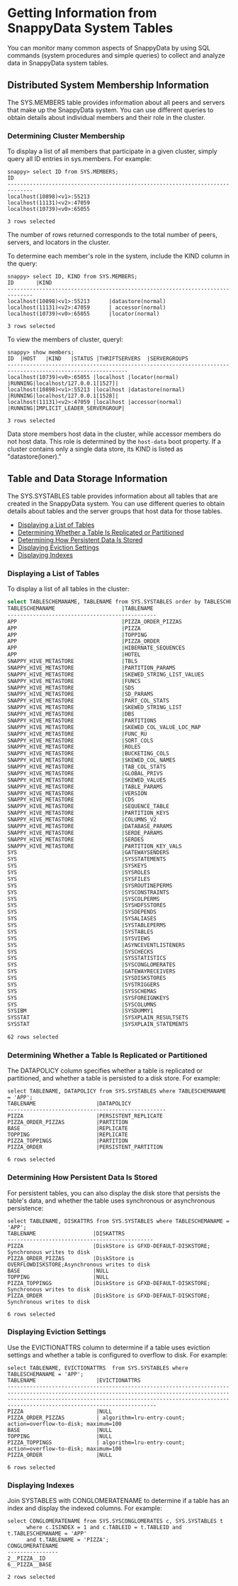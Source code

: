 # Getting Information from SnappyData System Tables

You can monitor many common aspects of SnappyData by using SQL commands (system procedures and simple queries) to collect and analyze data in SnappyData system tables.

## Distributed System Membership Information

The SYS.MEMBERS table provides information about all peers and servers that make up the SnappyData system. You can use different queries to obtain details about individual members and their role in the cluster.

<a id="determine-cluster-membership"></a>
### Determining Cluster Membership

To display a list of all members that participate in a given cluster, simply query all ID entries in sys.members. For example:

``` pre
snappy> select ID from SYS.MEMBERS;
ID       
------------------------------------------------------------------------------
localhost(10898)<v1>:55213
localhost(11131)<v2>:47059
localhost(10739)<v0>:65055

3 rows selected
```

The number of rows returned corresponds to the total number of peers, servers, and locators in the cluster.

To determine each member's role in the system, include the KIND column in the query:

``` pre
snappy> select ID, KIND from SYS.MEMBERS;
ID       |KIND
------------------------------------------------------------------------------
localhost(10898)<v1>:55213		|datastore(normal)
localhost(11131)<v2>:47059		| accessor(normal)
localhost(10739)<v0>:65055		|locator(normal)

3 rows selected
```

To view the members of cluster, queryl:

``` pre
snappy> show members;
ID	|HOST	|KIND	|STATUS	|THRIFTSERVERS	|SERVERGROUPS
------------------------------------------------------------------------------------------------------------
localhost(10739)<v0>:65055 |localhost |locator(normal) |RUNNING|localhost/127.0.0.1[1527]|
localhost(10898)<v1>:55213 |localhost |datastore(normal) |RUNNING|localhost/127.0.0.1[1528]|
localhost(11131)<v2>:47059 |localhost |accessor(normal) |RUNNING|IMPLICIT_LEADER_SERVERGROUP|

3 rows selected
```
Data store members host data in the cluster, while accessor members do not host data. This role is determined by the `host-data` boot property. If a cluster contains only a single data store, its KIND is listed as "datastore(loner)."

## Table and Data Storage Information

The SYS.SYSTABLES table provides information about all tables that are created in the SnappyData system. You can use different queries to obtain details about tables and the server groups that host data for those tables.

-   [Displaying a List of Tables](#display-list-of-tables)
-   [Determining Whether a Table Is Replicated or Partitioned](#determine-replica-partition)
-   [Determining How Persistent Data Is Stored](#determine-peristent-data)
-   [Displaying Eviction Settings](#display-eviction-setting)
-   [Displaying Indexes](#display-indexes)

<a id="display-list-of-tables"></a>
### Displaying a List of Tables

To display a list of all tables in the cluster:

``` bash
select TABLESCHEMANAME, TABLENAME from SYS.SYSTABLES order by TABLESCHEMANAME;
TABLESCHEMANAME        			    |TABLENAME
-----------------------------------------------
APP			                     	|PIZZA_ORDER_PIZZAS
APP			                     	|PIZZA
APP			                     	|TOPPING
APP			                     	|PIZZA_ORDER
APP			                     	|HIBERNATE_SEQUENCES
APP			         				|HOTEL
SNAPPY_HIVE_METASTORE				|TBLS
SNAPPY_HIVE_METASTORE				|PARTITION_PARAMS
SNAPPY_HIVE_METASTORE				|SKEWED_STRING_LIST_VALUES     
SNAPPY_HIVE_METASTORE				|FUNCS
SNAPPY_HIVE_METASTORE				|SDS
SNAPPY_HIVE_METASTORE				|SD_PARAMS
SNAPPY_HIVE_METASTORE				|PART_COL_STATS   
SNAPPY_HIVE_METASTORE				|SKEWED_STRING_LIST
SNAPPY_HIVE_METASTORE				|DBS
SNAPPY_HIVE_METASTORE				|PARTITIONS
SNAPPY_HIVE_METASTORE				|SKEWED_COL_VALUE_LOC_MAP
SNAPPY_HIVE_METASTORE				|FUNC_RU
SNAPPY_HIVE_METASTORE				|SORT_COLS
SNAPPY_HIVE_METASTORE				|ROLES
SNAPPY_HIVE_METASTORE				|BUCKETING_COLS
SNAPPY_HIVE_METASTORE				|SKEWED_COL_NAMES
SNAPPY_HIVE_METASTORE               |TAB_COL_STATS
SNAPPY_HIVE_METASTORE               |GLOBAL_PRIVS
SNAPPY_HIVE_METASTORE               |SKEWED_VALUES
SNAPPY_HIVE_METASTORE               |TABLE_PARAMS
SNAPPY_HIVE_METASTORE               |VERSION
SNAPPY_HIVE_METASTORE               |CDS
SNAPPY_HIVE_METASTORE               |SEQUENCE_TABLE
SNAPPY_HIVE_METASTORE               |PARTITION_KEYS
SNAPPY_HIVE_METASTORE               |COLUMNS_V2
SNAPPY_HIVE_METASTORE               |DATABASE_PARAMS
SNAPPY_HIVE_METASTORE               |SERDE_PARAMS
SNAPPY_HIVE_METASTORE               |SERDES
SNAPPY_HIVE_METASTORE               |PARTITION_KEY_VALS
SYS                                 |GATEWAYSENDERS
SYS                                 |SYSSTATEMENTS
SYS                                 |SYSKEYS
SYS                                 |SYSROLES
SYS                                 |SYSFILES
SYS                                 |SYSROUTINEPERMS
SYS                                 |SYSCONSTRAINTS
SYS                                 |SYSCOLPERMS
SYS                                 |SYSHDFSSTORES
SYS                                 |SYSDEPENDS
SYS                                 |SYSALIASES
SYS                                 |SYSTABLEPERMS
SYS                                 |SYSTABLES
SYS                                 |SYSVIEWS
SYS                                 |ASYNCEVENTLISTENERS
SYS                                 |SYSCHECKS
SYS                                 |SYSSTATISTICS
SYS                                 |SYSCONGLOMERATES
SYS                                 |GATEWAYRECEIVERS
SYS                                 |SYSDISKSTORES
SYS                                 |SYSTRIGGERS
SYS                                 |SYSSCHEMAS
SYS                                 |SYSFOREIGNKEYS
SYS                                 |SYSCOLUMNS
SYSIBM                              |SYSDUMMY1
SYSSTAT                             |SYSXPLAIN_RESULTSETS
SYSSTAT                             |SYSXPLAIN_STATEMENTS

62 rows selected

```

<a id="determine-replica-partition"></a>

### Determining Whether a Table Is Replicated or Partitioned

The DATAPOLICY column specifies whether a table is replicated or partitioned, and whether a table is persisted to a disk store. For example:

``` pre
select TABLENAME, DATAPOLICY from SYS.SYSTABLES where TABLESCHEMANAME = 'APP';
TABLENAME                   |DATAPOLICY
--------------------------------------------------
PIZZA                       |PERSISTENT_REPLICATE
PIZZA_ORDER_PIZZAS          |PARTITION
BASE                        |REPLICATE
TOPPING                     |REPLICATE
PIZZA_TOPPINGS              |PARTITION
PIZZA_ORDER                 |PERSISTENT_PARTITION

6 rows selected
```

<a id="determine-peristent-data"></a>
### Determining How Persistent Data Is Stored

For persistent tables, you can also display the disk store that persists the table's data, and whether the table uses synchronous or asynchronous persistence:

``` pre
select TABLENAME, DISKATTRS from SYS.SYSTABLES where TABLESCHEMANAME = 'APP';
TABLENAME                  |DISKATTRS
----------------------------------------------
PIZZA                      |DiskStore is GFXD-DEFAULT-DISKSTORE; Synchronous writes to disk
PIZZA_ORDER_PIZZAS         |DiskStore is OVERFLOWDISKSTORE;Asynchronous writes to disk
BASE                       |NULL
TOPPING                    |NULL
PIZZA_TOPPINGS             |DiskStore is GFXD-DEFAULT-DISKSTORE; Synchronous writes to disk
PIZZA_ORDER                |DiskStore is GFXD-DEFAULT-DISKSTORE; Synchronous writes to disk

6 rows selected
```

<a id="display-eviction-setting"></a>
### Displaying Eviction Settings

Use the EVICTIONATTRS column to determine if a table uses eviction settings and whether a table is configured to overflow to disk. For example:

``` pre
select TABLENAME, EVICTIONATTRS  from SYS.SYSTABLES where TABLESCHEMANAME = 'APP';
TABLENAME                   |EVICTIONATTRS
-----------------------------------------------------------------------------------------------------------------------------------------------------------------------------------------------------------------------------------------------------------------
PIZZA                       |NULL
PIZZA_ORDER_PIZZAS          | algorithm=lru-entry-count; action=overflow-to-disk; maximum=100
BASE                        |NULL
TOPPING                     |NULL
PIZZA_TOPPINGS              | algorithm=lru-entry-count; action=overflow-to-disk; maximum=100
PIZZA_ORDER                 |NULL

6 rows selected
```

<a id="display-indexes"></a>
### Displaying Indexes

Join SYSTABLES with CONGLOMERATENAME to determine if a table has an index and display the indexed columns. For example:

``` pre
select CONGLOMERATENAME from SYS.SYSCONGLOMERATES c, SYS.SYSTABLES t 
      where c.ISINDEX = 1 and c.TABLEID = t.TABLEID and t.TABLESCHEMANAME = 'APP' 
      and t.TABLENAME = 'PIZZA';
CONGLOMERATENAME
----------------
2__PIZZA__ID
6__PIZZA__BASE

2 rows selected
```
